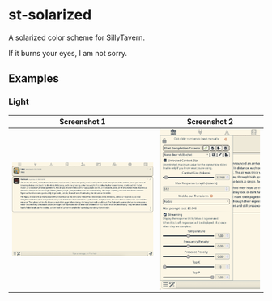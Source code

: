 # st-solarized
A solarized color scheme for SillyTavern.

If it burns your eyes, I am not sorry.

## Examples

### Light

| Screenshot 1 | Screenshot 2 |
|--------------|--------------|
| ![Light Theme Example 1](examples/light-01.png) | ![Light Theme Example 2](examples/light-02.png) |
